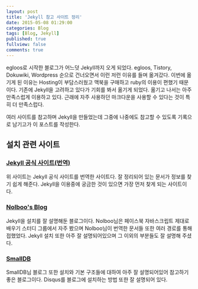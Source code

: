 ```yaml
---
layout: post
title: 'Jekyll 참고 사이트 정리'
date: 2015-05-08 01:29:00
categories: Blog
tags: [Blog, Jekyll]
published: true
fullview: false
comments: true
---
```


egloos로 시작한 블로그가 어느덧 Jekyll까지 오게 되었다. egloos, Tistory, Dokuwiki, Wordpress 순으로 건너오면서 이런 저런 이유를 들며 옮겨갔다. 이번에 옮기게 된 이유는 Hosting이 부담스러웠고 맥북을 구매하고 ruby의 이용이 편했기 때문이다. 기존에 Jekyll을 고려하고 있다가 기회를 봐서 옮기게 되었다. 옮기고 나서는 아주 만족스럽게 이용하고 있다. 근래에 자주 사용하던 마크다운을 사용할 수 있다는 것이 특히 더 만족스럽다.

여러 사이트를 참고하며 Jekyll을 만들었는데 그중에 나중에도 참고할 수 있도록 기록으로 남기고가 이 포스트를 작성한다.

## 설치 관련 사이트

### [Jekyll 공식 사이트(번역)](http://jekyllrb-ko.github.io/docs/home/)

위 사이트는 Jekyll 공식 사이트를 번역한 사이트다. 잘 정리되어 있는 문서가 정보를 찾기 쉽게 해준다. Jekyll을 이용중에 궁금한 것이 있으면 가장 먼저 찾게 되는 사이트이다.

### [Nolboo's Blog](https://nolboo.github.io/blog/2013/10/15/free-blog-with-github-jekyll/)

Jekyll을 설치를 잘 설명해둔 블로그이다. Nolboo님은 페이스북 자바스크립트 제대로 배우기 스터디 그룹에서 자주 봤으며 Nolboo님이 번역한 문서들 또한 여러 경로를 통해 접했었다. Jekyll 설치 또한 아주 잘 설명되어있으며 그 이외의 부분들도 잘 설명해 주셨다.

### [SmallDB](http://smalldb.net/jekyll/2014/11/25/Jekyll-blog-structure-basic-usage/)

SmallDB님 블로그 또한 설치와 기본 구조들에 대하여 아주 잘 설명되어있어 참고하기 좋은 블로그이다. Disqus를 블로그에 설치하는 방법 또한 잘 설명되어 있다.

